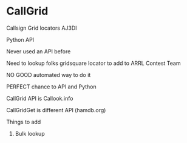 # CallGrid
Callsign Grid locators
AJ3DI

Python
API

Never used an API before

Need to lookup folks gridsquare locator to add to ARRL Contest Team

NO GOOD automated way to do it

PERFECT chance to API and Python

CallGrid API is Callook.info


CallGridGet is different API (hamdb.org)

Things to add

1) Bulk lookup

